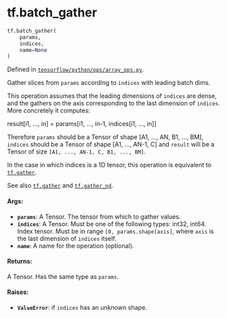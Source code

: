 <div itemscope itemtype="http://developers.google.com/ReferenceObject">
<meta itemprop="name" content="tf.batch_gather" />
<meta itemprop="path" content="Stable" />
</div>

# tf.batch_gather

``` python
tf.batch_gather(
    params,
    indices,
    name=None
)
```



Defined in [`tensorflow/python/ops/array_ops.py`](https://www.tensorflow.org/code/tensorflow/python/ops/array_ops.py).

Gather slices from `params` according to `indices` with leading batch dims.

This operation assumes that the leading dimensions of `indices` are dense,
and the gathers on the axis corresponding to the last dimension of `indices`.
More concretely it computes:

result[i1, ..., in] = params[i1, ..., in-1, indices[i1, ..., in]]

Therefore `params` should be a Tensor of shape [A1, ..., AN, B1, ..., BM],
`indices` should be a Tensor of shape [A1, ..., AN-1, C] and `result` will be
a Tensor of size `[A1, ..., AN-1, C, B1, ..., BM]`.

In the case in which indices is a 1D tensor, this operation is equivalent to
<a href="../tf/gather.md"><code>tf.gather</code></a>.

See also <a href="../tf/gather.md"><code>tf.gather</code></a> and <a href="../tf/manip/gather_nd.md"><code>tf.gather_nd</code></a>.

#### Args:

* <b>`params`</b>: A Tensor. The tensor from which to gather values.
* <b>`indices`</b>: A Tensor. Must be one of the following types: int32, int64. Index
      tensor. Must be in range `[0, params.shape[axis]`, where `axis` is the
      last dimension of `indices` itself.
* <b>`name`</b>: A name for the operation (optional).


#### Returns:

A Tensor. Has the same type as `params`.


#### Raises:

* <b>`ValueError`</b>: if `indices` has an unknown shape.